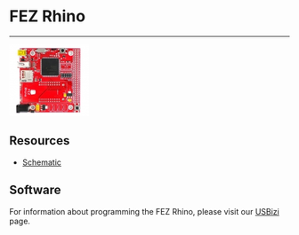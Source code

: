 # FEZ Rhino
---
![FEZ Rhino](images/fez-rhino.jpg)

## Resources

* [Schematic](http://files.ghielectronics.com/downloads/Schematics/FEZ/FEZ%20Rhino%20Rev%201.0%20Schematic.pdf)

## Software

For information about programming the FEZ Rhino, please visit our [USBizi](../scm/usbizi.md) page.